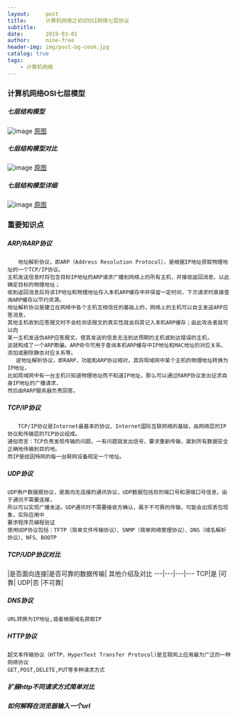 ```yaml
---
layout:     post
title:      计算机网络之初识OSI网络七层协议
subtitle:   
date:       2019-03-01
author:     nine-free
header-img: img/post-bg-cook.jpg
catalog: true
tags:
    - 计算机网络
---
```

### 计算机网络OSI七层模型

##### 七层结构模型
![image](https://nine-free.github.io/img/network-ois-7-simple.png)
<a href="https://nine-free.github.io/img/network-ois-7-simple.png" target="_blank">原图</a>

##### 七层结构模型对比
![image](https://nine-free.github.io/img/network-osi-7-compare.png)
<a href="https://nine-free.github.io/img/network-osi-7-compare.png" target="_blank">原图</a>

##### 七层结构模型详细
![image](https://nine-free.github.io/img/network-osi-7.png) 
<a href="https://nine-free.github.io/img/network-osi-7.png" target="_blank">原图</a>

### 重要知识点

##### ARP/RARP协议
```
　　地址解析协议，即ARP（Address Resolution Protocol），是根据IP地址获取物理地址的一个TCP/IP协议。
主机发送信息时将包含目标IP地址的ARP请求广播到网络上的所有主机，并接收返回消息，以此确定目标的物理地址；
收到返回消息后将该IP地址和物理地址存入本机ARP缓存中并保留一定时间，下次请求时直接查询ARP缓存以节约资源。
地址解析协议是建立在网络中各个主机互相信任的基础上的，网络上的主机可以自主发送ARP应答消息，
其他主机收到应答报文时不会检测该报文的真实性就会将其记入本机ARP缓存；由此攻击者就可以向
某一主机发送伪ARP应答报文，使其发送的信息无法到达预期的主机或到达错误的主机，
这就构成了一个ARP欺骗。ARP命令可用于查询本机ARP缓存中IP地址和MAC地址的对应关系、添加或删除静态对应关系等。
　 逆地址解析协议，即RARP，功能和ARP协议相对，其将局域网中某个主机的物理地址转换为IP地址，
比如局域网中有一台主机只知道物理地址而不知道IP地址，那么可以通过RARP协议发出征求自身IP地址的广播请求，
然后由RARP服务器负责回答。
```

##### TCP/IP协议
```
　　TCP/IP协议是Internet最基本的协议、Internet国际互联网络的基础，由网络层的IP协议和传输层的TCP协议组成。
通俗而言：TCP负责发现传输的问题，一有问题就发出信号，要求重新传输，直到所有数据安全正确地传输到目的地。
而IP是给因特网的每一台联网设备规定一个地址。
```
##### UDP协议
```
UDP用户数据报协议，是面向无连接的通讯协议，UDP数据包括目的端口号和源端口号信息，由于通讯不需要连接，
所以可以实现广播发送。UDP通讯时不需要接收方确认，属于不可靠的传输，可能会出现丢包现象，实际应用中
要求程序员编程验证
使用UDP协议包括：TFTP（简单文件传输协议）、SNMP（简单网络管理协议）、DNS（域名解析协议）、NFS、BOOTP
```

##### TCP/UDP协议对比
   |是否面向连接|是否可靠的数据传输| 其他介绍及对比
---|---|---|---
TCP|是  |可靠| 
UDP|否  |不可靠| 

##### DNS协议
```
URL转换为IP地址,或者根据域名获取IP
```
##### HTTP协议
```
超文本传输协议（HTTP，HyperText Transfer Protocol)是互联网上应用最为广泛的一种网络协议
GET,POST,DELETE,PUT等多种请求方式
```
##### 扩展http不同请求方式简单对比


##### 如何解释在浏览器输入一个url
```


```
